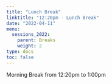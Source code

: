 ```yaml
---
title: "Lunch Break"
linktitle: "12:20pm - Lunch Break"
date: "2022-04-11"
menu:
  sessions_2022:
    parent: Breaks
    weight: 2
type: docs
toc: false
---
```



Morning Break from 12:20pm to 1:00pm